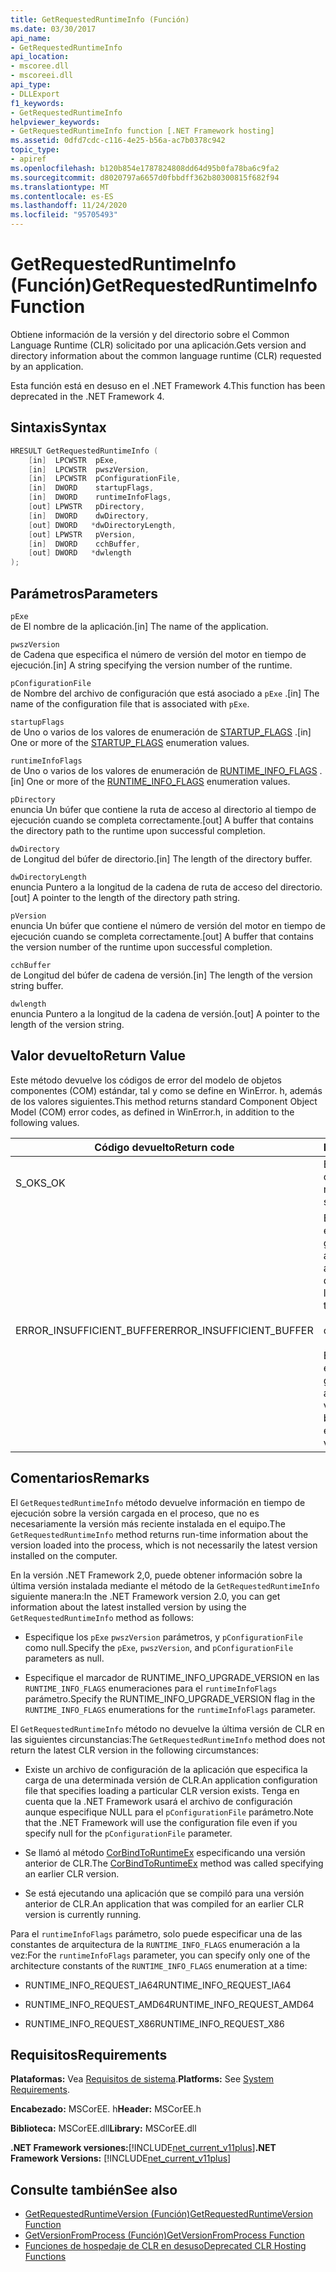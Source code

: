 ```yaml
---
title: GetRequestedRuntimeInfo (Función)
ms.date: 03/30/2017
api_name:
- GetRequestedRuntimeInfo
api_location:
- mscoree.dll
- mscoreei.dll
api_type:
- DLLExport
f1_keywords:
- GetRequestedRuntimeInfo
helpviewer_keywords:
- GetRequestedRuntimeInfo function [.NET Framework hosting]
ms.assetid: 0dfd7cdc-c116-4e25-b56a-ac7b0378c942
topic_type:
- apiref
ms.openlocfilehash: b120b854e1787824808dd64d95b0fa78ba6c9fa2
ms.sourcegitcommit: d8020797a6657d0fbbdff362b80300815f682f94
ms.translationtype: MT
ms.contentlocale: es-ES
ms.lasthandoff: 11/24/2020
ms.locfileid: "95705493"
---
```

# <a name="getrequestedruntimeinfo-function"></a><span data-ttu-id="ea954-102">GetRequestedRuntimeInfo (Función)</span><span class="sxs-lookup"><span data-stu-id="ea954-102">GetRequestedRuntimeInfo Function</span></span>

<span data-ttu-id="ea954-103">Obtiene información de la versión y del directorio sobre el Common Language Runtime (CLR) solicitado por una aplicación.</span><span class="sxs-lookup"><span data-stu-id="ea954-103">Gets version and directory information about the common language runtime (CLR) requested by an application.</span></span>  
  
 <span data-ttu-id="ea954-104">Esta función está en desuso en el .NET Framework 4.</span><span class="sxs-lookup"><span data-stu-id="ea954-104">This function has been deprecated in the .NET Framework 4.</span></span>  
  
## <a name="syntax"></a><span data-ttu-id="ea954-105">Sintaxis</span><span class="sxs-lookup"><span data-stu-id="ea954-105">Syntax</span></span>  
  
```cpp  
HRESULT GetRequestedRuntimeInfo (  
    [in]  LPCWSTR  pExe,
    [in]  LPCWSTR  pwszVersion,
    [in]  LPCWSTR  pConfigurationFile,
    [in]  DWORD    startupFlags,
    [in]  DWORD    runtimeInfoFlags,
    [out] LPWSTR   pDirectory,
    [in]  DWORD    dwDirectory,
    [out] DWORD   *dwDirectoryLength,
    [out] LPWSTR   pVersion,
    [in]  DWORD    cchBuffer,
    [out] DWORD   *dwlength  
);  
```  
  
## <a name="parameters"></a><span data-ttu-id="ea954-106">Parámetros</span><span class="sxs-lookup"><span data-stu-id="ea954-106">Parameters</span></span>  

 `pExe`  
 <span data-ttu-id="ea954-107">de El nombre de la aplicación.</span><span class="sxs-lookup"><span data-stu-id="ea954-107">[in] The name of the application.</span></span>  
  
 `pwszVersion`  
 <span data-ttu-id="ea954-108">de Cadena que especifica el número de versión del motor en tiempo de ejecución.</span><span class="sxs-lookup"><span data-stu-id="ea954-108">[in] A string specifying the version number of the runtime.</span></span>  
  
 `pConfigurationFile`  
 <span data-ttu-id="ea954-109">de Nombre del archivo de configuración que está asociado a `pExe` .</span><span class="sxs-lookup"><span data-stu-id="ea954-109">[in] The name of the configuration file that is associated with `pExe`.</span></span>  
  
 `startupFlags`  
 <span data-ttu-id="ea954-110">de Uno o varios de los valores de enumeración de [STARTUP_FLAGS](startup-flags-enumeration.md) .</span><span class="sxs-lookup"><span data-stu-id="ea954-110">[in] One or more of the [STARTUP_FLAGS](startup-flags-enumeration.md) enumeration values.</span></span>  
  
 `runtimeInfoFlags`  
 <span data-ttu-id="ea954-111">de Uno o varios de los valores de enumeración de [RUNTIME_INFO_FLAGS](runtime-info-flags-enumeration.md) .</span><span class="sxs-lookup"><span data-stu-id="ea954-111">[in] One or more of the [RUNTIME_INFO_FLAGS](runtime-info-flags-enumeration.md) enumeration values.</span></span>  
  
 `pDirectory`  
 <span data-ttu-id="ea954-112">enuncia Un búfer que contiene la ruta de acceso al directorio al tiempo de ejecución cuando se completa correctamente.</span><span class="sxs-lookup"><span data-stu-id="ea954-112">[out] A buffer that contains the directory path to the runtime upon successful completion.</span></span>  
  
 `dwDirectory`  
 <span data-ttu-id="ea954-113">de Longitud del búfer de directorio.</span><span class="sxs-lookup"><span data-stu-id="ea954-113">[in] The length of the directory buffer.</span></span>  
  
 `dwDirectoryLength`  
 <span data-ttu-id="ea954-114">enuncia Puntero a la longitud de la cadena de ruta de acceso del directorio.</span><span class="sxs-lookup"><span data-stu-id="ea954-114">[out] A pointer to the length of the directory path string.</span></span>  
  
 `pVersion`  
 <span data-ttu-id="ea954-115">enuncia Un búfer que contiene el número de versión del motor en tiempo de ejecución cuando se completa correctamente.</span><span class="sxs-lookup"><span data-stu-id="ea954-115">[out] A buffer that contains the version number of the runtime upon successful completion.</span></span>  
  
 `cchBuffer`  
 <span data-ttu-id="ea954-116">de Longitud del búfer de cadena de versión.</span><span class="sxs-lookup"><span data-stu-id="ea954-116">[in] The length of the version string buffer.</span></span>  
  
 `dwlength`  
 <span data-ttu-id="ea954-117">enuncia Puntero a la longitud de la cadena de versión.</span><span class="sxs-lookup"><span data-stu-id="ea954-117">[out] A pointer to the length of the version string.</span></span>  
  
## <a name="return-value"></a><span data-ttu-id="ea954-118">Valor devuelto</span><span class="sxs-lookup"><span data-stu-id="ea954-118">Return Value</span></span>  

 <span data-ttu-id="ea954-119">Este método devuelve los códigos de error del modelo de objetos componentes (COM) estándar, tal y como se define en WinError. h, además de los valores siguientes.</span><span class="sxs-lookup"><span data-stu-id="ea954-119">This method returns standard Component Object Model (COM) error codes, as defined in WinError.h, in addition to the following values.</span></span>  
  
|<span data-ttu-id="ea954-120">Código devuelto</span><span class="sxs-lookup"><span data-stu-id="ea954-120">Return code</span></span>|<span data-ttu-id="ea954-121">Descripción</span><span class="sxs-lookup"><span data-stu-id="ea954-121">Description</span></span>|  
|-----------------|-----------------|  
|<span data-ttu-id="ea954-122">S_OK</span><span class="sxs-lookup"><span data-stu-id="ea954-122">S_OK</span></span>|<span data-ttu-id="ea954-123">El método se completó correctamente.</span><span class="sxs-lookup"><span data-stu-id="ea954-123">The method completed successfully.</span></span>|  
|<span data-ttu-id="ea954-124">ERROR_INSUFFICIENT_BUFFER</span><span class="sxs-lookup"><span data-stu-id="ea954-124">ERROR_INSUFFICIENT_BUFFER</span></span>|<span data-ttu-id="ea954-125">El búfer de directorio no es lo suficientemente grande como para almacenar la ruta de acceso al directorio.</span><span class="sxs-lookup"><span data-stu-id="ea954-125">The directory buffer is not large enough to store the directory path.</span></span><br /><br /> <span data-ttu-id="ea954-126">o bien</span><span class="sxs-lookup"><span data-stu-id="ea954-126">- or -</span></span><br /><br /> <span data-ttu-id="ea954-127">El búfer de versión no es lo suficientemente grande como para almacenar la cadena de versión.</span><span class="sxs-lookup"><span data-stu-id="ea954-127">The version buffer is not large enough to store the version string.</span></span>|  
  
## <a name="remarks"></a><span data-ttu-id="ea954-128">Comentarios</span><span class="sxs-lookup"><span data-stu-id="ea954-128">Remarks</span></span>  

 <span data-ttu-id="ea954-129">El `GetRequestedRuntimeInfo` método devuelve información en tiempo de ejecución sobre la versión cargada en el proceso, que no es necesariamente la versión más reciente instalada en el equipo.</span><span class="sxs-lookup"><span data-stu-id="ea954-129">The `GetRequestedRuntimeInfo` method returns run-time information about the version loaded into the process, which is not necessarily the latest version installed on the computer.</span></span>  
  
 <span data-ttu-id="ea954-130">En la versión .NET Framework 2,0, puede obtener información sobre la última versión instalada mediante el método de la `GetRequestedRuntimeInfo` siguiente manera:</span><span class="sxs-lookup"><span data-stu-id="ea954-130">In the .NET Framework version 2.0, you can get information about the latest installed version by using the `GetRequestedRuntimeInfo` method as follows:</span></span>  
  
- <span data-ttu-id="ea954-131">Especifique los `pExe` `pwszVersion` parámetros, y `pConfigurationFile` como null.</span><span class="sxs-lookup"><span data-stu-id="ea954-131">Specify the `pExe`, `pwszVersion`, and `pConfigurationFile` parameters as null.</span></span>  
  
- <span data-ttu-id="ea954-132">Especifique el marcador de RUNTIME_INFO_UPGRADE_VERSION en las `RUNTIME_INFO_FLAGS` enumeraciones para el `runtimeInfoFlags` parámetro.</span><span class="sxs-lookup"><span data-stu-id="ea954-132">Specify the RUNTIME_INFO_UPGRADE_VERSION flag in the `RUNTIME_INFO_FLAGS` enumerations for the `runtimeInfoFlags` parameter.</span></span>  
  
 <span data-ttu-id="ea954-133">El `GetRequestedRuntimeInfo` método no devuelve la última versión de CLR en las siguientes circunstancias:</span><span class="sxs-lookup"><span data-stu-id="ea954-133">The `GetRequestedRuntimeInfo` method does not return the latest CLR version in the following circumstances:</span></span>  
  
- <span data-ttu-id="ea954-134">Existe un archivo de configuración de la aplicación que especifica la carga de una determinada versión de CLR.</span><span class="sxs-lookup"><span data-stu-id="ea954-134">An application configuration file that specifies loading a particular CLR version exists.</span></span> <span data-ttu-id="ea954-135">Tenga en cuenta que la .NET Framework usará el archivo de configuración aunque especifique NULL para el `pConfigurationFile` parámetro.</span><span class="sxs-lookup"><span data-stu-id="ea954-135">Note that the .NET Framework will use the configuration file even if you specify null for the `pConfigurationFile` parameter.</span></span>  
  
- <span data-ttu-id="ea954-136">Se llamó al método [CorBindToRuntimeEx](corbindtoruntimeex-function.md) especificando una versión anterior de CLR.</span><span class="sxs-lookup"><span data-stu-id="ea954-136">The [CorBindToRuntimeEx](corbindtoruntimeex-function.md) method was called specifying an earlier CLR version.</span></span>  
  
- <span data-ttu-id="ea954-137">Se está ejecutando una aplicación que se compiló para una versión anterior de CLR.</span><span class="sxs-lookup"><span data-stu-id="ea954-137">An application that was compiled for an earlier CLR version is currently running.</span></span>  
  
 <span data-ttu-id="ea954-138">Para el `runtimeInfoFlags` parámetro, solo puede especificar una de las constantes de arquitectura de la `RUNTIME_INFO_FLAGS` enumeración a la vez:</span><span class="sxs-lookup"><span data-stu-id="ea954-138">For the `runtimeInfoFlags` parameter, you can specify only one of the architecture constants of the `RUNTIME_INFO_FLAGS` enumeration at a time:</span></span>  
  
- <span data-ttu-id="ea954-139">RUNTIME_INFO_REQUEST_IA64</span><span class="sxs-lookup"><span data-stu-id="ea954-139">RUNTIME_INFO_REQUEST_IA64</span></span>  
  
- <span data-ttu-id="ea954-140">RUNTIME_INFO_REQUEST_AMD64</span><span class="sxs-lookup"><span data-stu-id="ea954-140">RUNTIME_INFO_REQUEST_AMD64</span></span>  
  
- <span data-ttu-id="ea954-141">RUNTIME_INFO_REQUEST_X86</span><span class="sxs-lookup"><span data-stu-id="ea954-141">RUNTIME_INFO_REQUEST_X86</span></span>  
  
## <a name="requirements"></a><span data-ttu-id="ea954-142">Requisitos</span><span class="sxs-lookup"><span data-stu-id="ea954-142">Requirements</span></span>  

 <span data-ttu-id="ea954-143">**Plataformas:** Vea [Requisitos de sistema](../../get-started/system-requirements.md).</span><span class="sxs-lookup"><span data-stu-id="ea954-143">**Platforms:** See [System Requirements](../../get-started/system-requirements.md).</span></span>  
  
 <span data-ttu-id="ea954-144">**Encabezado:** MSCorEE. h</span><span class="sxs-lookup"><span data-stu-id="ea954-144">**Header:** MSCorEE.h</span></span>  
  
 <span data-ttu-id="ea954-145">**Biblioteca:** MSCorEE.dll</span><span class="sxs-lookup"><span data-stu-id="ea954-145">**Library:** MSCorEE.dll</span></span>  
  
 <span data-ttu-id="ea954-146">**.NET Framework versiones:**[!INCLUDE[net_current_v11plus](../../../../includes/net-current-v11plus-md.md)]</span><span class="sxs-lookup"><span data-stu-id="ea954-146">**.NET Framework Versions:** [!INCLUDE[net_current_v11plus](../../../../includes/net-current-v11plus-md.md)]</span></span>  
  
## <a name="see-also"></a><span data-ttu-id="ea954-147">Consulte también</span><span class="sxs-lookup"><span data-stu-id="ea954-147">See also</span></span>

- [<span data-ttu-id="ea954-148">GetRequestedRuntimeVersion (Función)</span><span class="sxs-lookup"><span data-stu-id="ea954-148">GetRequestedRuntimeVersion Function</span></span>](getrequestedruntimeversion-function.md)
- [<span data-ttu-id="ea954-149">GetVersionFromProcess (Función)</span><span class="sxs-lookup"><span data-stu-id="ea954-149">GetVersionFromProcess Function</span></span>](getversionfromprocess-function.md)
- [<span data-ttu-id="ea954-150">Funciones de hospedaje de CLR en desuso</span><span class="sxs-lookup"><span data-stu-id="ea954-150">Deprecated CLR Hosting Functions</span></span>](deprecated-clr-hosting-functions.md)
